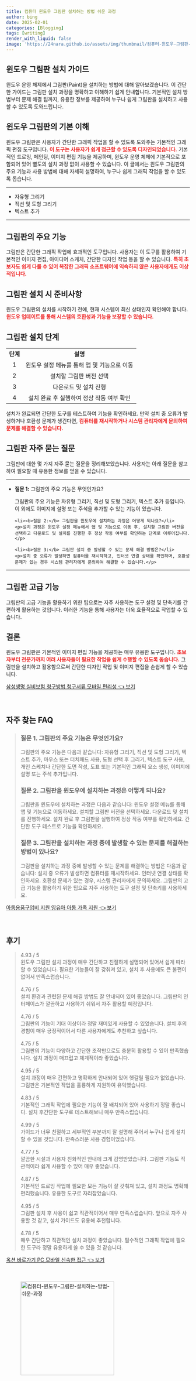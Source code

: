 ```yaml
---
title: 컴퓨터 윈도우 그림판 설치하는 방법 쉬운 과정
author: bing
date: 2025-02-01
categories: [Blogging]
tags: [writing]
render_with_liquid: false
image: 'https://24nara.github.io/assets/img/thumbnail/컴퓨터-윈도우-그림판-설치하는-방법-쉬운-과정.webp'
---
```



<h2 id='윈도우_그림판_설치_가이드'>윈도우 그림판 설치 가이드</h2>

<p>윈도우 운영 체제에서 그림판(Paint)을 설치하는 방법에 대해 알아보겠습니다. 이 간단한 가이드는 그림판 설치 과정을 명확하고 이해하기 쉽게 안내합니다. 기본적인 설치 방법부터 문제 해결 팁까지, 유용한 정보를 제공하여 누구나 쉽게 그림판을 설치하고 사용할 수 있도록 도와드립니다.</p>

<h2 id='윈도우_그림판의_기본_이해'>윈도우 그림판의 기본 이해</h2>

<p>윈도우 그림판은 사용자가 간단한 그래픽 작업을 할 수 있도록 도와주는 기본적인 그래픽 편집 도구입니다. <b><span style="color: #ee2323;">이 도구는 사용자가 쉽게 접근할 수 있도록 디자인되었습니다.</span></b> 기본적인 드로잉, 페인팅, 이미지 편집 기능을 제공하며, 윈도우 운영 체제에 기본적으로 포함되어 있어 별도의 설치 과정 없이 사용할 수 있습니다. 이 글에서는 윈도우 그림판의 주요 기능과 사용 방법에 대해 자세히 설명하여, 누구나 쉽게 그래픽 작업을 할 수 있도록 돕습니다.</p>

<hr />

<ul>
    <li>자유형 그리기</li>
    <li>직선 및 도형 그리기</li>
    <li>텍스트 추가</li>
</ul>

<hr />

<h2 id='그림판의_주요_기능'>그림판의 주요 기능</h2>

<p>그림판은 간단한 그래픽 작업에 효과적인 도구입니다. 사용자는 이 도구를 활용하여 기본적인 이미지 편집, 아이디어 스케치, 간단한 디자인 작업 등을 할 수 있습니다. <b><span style="color: #ee2323;">특히 초보자도 쉽게 다룰 수 있어 복잡한 그래픽 소프트웨어에 익숙하지 않은 사용자에게도 이상적입니다.</span></b></p>

<h2 id='그림판_설치_시_준비사항'>그림판 설치 시 준비사항</h2>

<p>윈도우 그림판의 설치를 시작하기 전에, 현재 시스템이 최신 상태인지 확인해야 합니다. <b><span style="color: #ee2323;">윈도우 업데이트를 통해 시스템의 호환성과 기능을 보장할 수 있습니다.</span></b></p>

<h2 id='그림판_설치_단계'>그림판 설치 단계</h2>

<table>
    <tr>
        <td style="text-align: center; height: 17px;"><b>단계</b></td>
        <td style="text-align: center; height: 17px;"><b>설명</b></td>
    </tr>
    <tr>
        <td style="text-align: center; height: 17px;">1</td>
        <td style="text-align: center; height: 17px;">윈도우 설정 메뉴를 통해 앱 및 기능으로 이동</td>
    </tr>
    <tr>
        <td style="text-align: center; height: 17px;">2</td>
        <td style="text-align: center; height: 17px;">설치할 그림판 버전 선택</td>
    </tr>
    <tr>
        <td style="text-align: center; height: 17px;">3</td>
        <td style="text-align: center; height: 17px;">다운로드 및 설치 진행</td>
    </tr>
    <tr>
        <td style="text-align: center; height: 17px;">4</td>
        <td style="text-align: center; height: 17px;">설치 완료 후 실행하여 정상 작동 여부 확인</td>
    </tr>
</table>

<p>설치가 완료되면 간단한 도구를 테스트하여 기능을 확인하세요. 만약 설치 중 오류가 발생하거나 호환성 문제가 생긴다면, <b><span style="color: #ee2323;">컴퓨터를 재시작하거나 시스템 관리자에게 문의하여 문제를 해결할 수 있습니다.</span></b></p>

<h2 id='그림판_자주_묻는_질문'>그림판 자주 묻는 질문</h2>

<p>그림판에 대한 몇 가지 자주 묻는 질문을 정리해보았습니다. 사용자는 아래 질문을 참고하여 필요할 때 유용한 정보를 얻을 수 있습니다.</p>

<hr />

<ul>
    <li><b>질문 1:</b> 그림판의 주요 기능은 무엇인가요?</li>
    <p>그림판의 주요 기능은 자유형 그리기, 직선 및 도형 그리기, 텍스트 추가 등입니다. 이 외에도 이미지에 설명 또는 주석을 추가할 수 있는 기능이 있습니다.</p>

    <li><b>질문 2:</b> 그림판을 윈도우에 설치하는 과정은 어떻게 되나요?</li>
    <p>설치 과정은 윈도우 설정 메뉴에서 앱 및 기능으로 이동 후, 설치할 그림판 버전을 선택하고 다운로드 및 설치를 진행한 후 정상 작동 여부를 확인하는 단계로 이루어집니다.</p>

    <li><b>질문 3:</b> 그림판 설치 중 발생할 수 있는 문제 해결 방법은?</li>
    <p>설치 중 오류가 발생하면 컴퓨터를 재시작하고, 인터넷 연결 상태를 확인하며, 호환성 문제가 있는 경우 시스템 관리자에게 문의하여 해결할 수 있습니다.</p>
</ul>

<hr />

<h2 id='그림판_고급_기능'>그림판 고급 기능</h2>

<p>그림판의 고급 기능을 활용하기 위한 팁으로는 자주 사용하는 도구 설정 및 단축키를 간편하게 활용하는 것입니다. 이러한 기능을 통해 사용자는 더욱 효율적으로 작업할 수 있습니다.</p>

<h2 id='결론'>결론</h2>

<p>윈도우 그림판은 기본적인 이미지 편집 기능을 제공하는 매우 유용한 도구입니다. <b><span style="color: #ee2323;">초보자부터 전문가까지 여러 사용자들이 필요한 작업을 쉽게 수행할 수 있도록 돕습니다.</span></b> 그림판을 설치하고 활용함으로써 간단한 디자인 작업 및 이미지 편집을 손쉽게 할 수 있습니다.</p>


<p><a class="click-button" title="삼성생명 실비보험 청구방법 청구서류 모바일 편리성" href="https://24nara.github.io/posts/%EC%82%BC%EC%84%B1%EC%83%9D%EB%AA%85-%EC%8B%A4%EB%B9%84%EB%B3%B4%ED%97%98-%EC%B2%AD%EA%B5%AC%EB%B0%A9%EB%B2%95-%EC%B2%AD%EA%B5%AC%EC%84%9C%EB%A5%98-%EB%AA%A8%EB%B0%94%EC%9D%BC-%ED%8E%B8%EB%A6%AC%EC%84%B1/" rel="dofollow">삼성생명 실비보험 청구방법 청구서류 모바일 편리성 👈 보기</a></p><br>
<h2 id='자주_찾는_FAQ'>자주 찾는 FAQ</h2>
<div itemscope="" itemtype="https://schema.org/FAQPage"> 
<blockquote> 
<div itemscope="" itemprop="mainEntity" itemtype="https://schema.org/Question"> 
<h3 itemprop="name">질문 1. 그림판의 주요 기능은 무엇인가요?</h3> 
<div itemscope="" itemprop="acceptedAnswer" itemtype="https://schema.org/Answer"> 
<span itemprop="text"> 
<p>그림판의 주요 기능은 다음과 같습니다: 자유형 그리기, 직선 및 도형 그리기, 텍스트 추가, 마우스 또는 터치패드 사용, 도형 선택 후 그리기, 텍스트 도구 사용, 개인 스케치나 간단한 도면 작성, 도표 또는 기본적인 그래픽 요소 생성, 이미지에 설명 또는 주석 추가입니다.</p> 
</span> 
</div> 
</div> 

<div itemscope="" itemprop="mainEntity" itemtype="https://schema.org/Question"> 
<h3 itemprop="name">질문 2. 그림판을 윈도우에 설치하는 과정은 어떻게 되나요?</h3> 
<div itemscope="" itemprop="acceptedAnswer" itemtype="https://schema.org/Answer"> 
<span itemprop="text"> 
<p>그림판을 윈도우에 설치하는 과정은 다음과 같습니다: 윈도우 설정 메뉴를 통해 앱 및 기능으로 이동하세요. 설치할 그림판 버전을 선택하세요. 다운로드 및 설치를 진행하세요. 설치 완료 후 그림판을 실행하여 정상 작동 여부를 확인하세요. 간단한 도구 테스트로 기능을 확인하세요.</p> 
</span> 
</div> 
</div> 

<div itemscope="" itemprop="mainEntity" itemtype="https://schema.org/Question"> 
<h3 itemprop="name">질문 3. 그림판을 설치하는 과정 중에 발생할 수 있는 문제를 해결하는 방법이 있나요?</h3> 
<div itemscope="" itemprop="acceptedAnswer" itemtype="https://schema.org/Answer"> 
<span itemprop="text"> 
<p>그림판을 설치하는 과정 중에 발생할 수 있는 문제를 해결하는 방법은 다음과 같습니다: 설치 중 오류가 발생하면 컴퓨터를 재시작하세요. 인터넷 연결 상태를 확인하세요. 호환성 문제가 있는 경우, 시스템 관리자에게 문의하세요. 그림판의 고급 기능을 활용하기 위한 팁으로 자주 사용하는 도구 설정 및 단축키를 사용하세요.</p> 
</span> 
</div> 
</div> 
</blockquote> 
</div>
<p><a class="click-button" title="아동용품구입비 지원 영유아 아동 가족 지원" href="https://24nara.github.io/posts/%EC%95%84%EB%8F%99%EC%9A%A9%ED%92%88%EA%B5%AC%EC%9E%85%EB%B9%84-%EC%A7%80%EC%9B%90-%EC%98%81%EC%9C%A0%EC%95%84-%EC%95%84%EB%8F%99-%EA%B0%80%EC%A1%B1-%EC%A7%80%EC%9B%90/" rel="dofollow">아동용품구입비 지원 영유아 아동 가족 지원 👈 보기</a></p><br>
<h2 id='후기'>후기</h2>
<div itemscope itemtype="https://schema.org/Product">
  <blockquote>
  <div itemprop="review" itemscope itemtype="https://schema.org/Review">
      <div itemprop="reviewRating" itemscope itemtype="https://schema.org/Rating"> <span itemprop="ratingValue">4.93</span> / <span itemprop="bestRating">5</span> </div>
      <span itemprop="reviewBody">윈도우 그림판 설치 과정이 매우 간단하고 친절하게 설명되어 있어서 쉽게 따라할 수 있었습니다. 필요한 기능들이 잘 갖춰져 있고, 설치 후 사용에도 큰 불편이 없어서 만족스럽습니다.</span>
  </div>
  <br>
  <div itemprop="review" itemscope itemtype="https://schema.org/Review">
      <div itemprop="reviewRating" itemscope itemtype="https://schema.org/Rating"> <span itemprop="ratingValue">4.76</span> / <span itemprop="bestRating">5</span> </div>
      <span itemprop="reviewBody">설치 환경과 관련된 문제 해결 방법도 잘 안내되어 있어 좋았습니다. 그림판의 인터페이스가 깔끔하고 사용하기 쉬워서 자주 활용할 예정입니다.</span>
  </div>
  <br>
  <div itemprop="review" itemscope itemtype="https://schema.org/Review">
      <div itemprop="reviewRating" itemscope itemtype="https://schema.org/Rating"> <span itemprop="ratingValue">4.76</span> / <span itemprop="bestRating">5</span> </div>
      <span itemprop="reviewBody">그림판의 기능이 기대 이상이라 정말 재미있게 사용할 수 있었습니다. 설치 후의 경험이 매우 긍정적이어서 다른 사용자에게도 추천하고 싶습니다.</span>
  </div>
  <br>
  <div itemprop="review" itemscope itemtype="https://schema.org/Review">
      <div itemprop="reviewRating" itemscope itemtype="https://schema.org/Rating"> <span itemprop="ratingValue">4.75</span> / <span itemprop="bestRating">5</span> </div>
      <span itemprop="reviewBody">그림판의 기능이 다양하고 간단한 조작만으로도 충분히 활용할 수 있어 만족했습니다. 설치 과정이 매끄럽고 체계적이라 좋았습니다.</span>
  </div>
  <br>
  <div itemprop="review" itemscope itemtype="https://schema.org/Review">
      <div itemprop="reviewRating" itemscope itemtype="https://schema.org/Rating"> <span itemprop="ratingValue">4.95</span> / <span itemprop="bestRating">5</span> </div>
      <span itemprop="reviewBody">설치 과정이 매우 간편하고 명확하게 안내되어 있어 헷갈릴 필요가 없었습니다. 그림판은 기본적인 작업을 훌륭하게 지원하여 유익했습니다.</span>
  </div>
  <br>
  <div itemprop="review" itemscope itemtype="https://schema.org/Review">
      <div itemprop="reviewRating" itemscope itemtype="https://schema.org/Rating"> <span itemprop="ratingValue">4.83</span> / <span itemprop="bestRating">5</span> </div>
      <span itemprop="reviewBody">기본적인 그래픽 작업에 필요한 기능이 잘 배치되어 있어 사용하기 정말 좋습니다. 설치 후간단한 도구로 테스트해보니 매우 만족스럽습니다.</span>
  </div>
  <br>
  <div itemprop="review" itemscope itemtype="https://schema.org/Review">
      <div itemprop="reviewRating" itemscope itemtype="https://schema.org/Rating"> <span itemprop="ratingValue">4.99</span> / <span itemprop="bestRating">5</span> </div>
      <span itemprop="reviewBody">가이드가 너무 친절하고 세부적인 부분까지 잘 설명해 주어서 누구나 쉽게 설치할 수 있을 것입니다. 만족스러운 사용 경험이었습니다.</span>
  </div>
  <br>
  <div itemprop="review" itemscope itemtype="https://schema.org/Review">
      <div itemprop="reviewRating" itemscope itemtype="https://schema.org/Rating"> <span itemprop="ratingValue">4.77</span> / <span itemprop="bestRating">5</span> </div>
      <span itemprop="reviewBody">깔끔한 시설과 사용자 친화적인 안내에 크게 감명받았습니다. 그림판 기능도 직관적이라 쉽게 사용할 수 있어 매우 좋았습니다.</span>
  </div>
  <br>
  <div itemprop="review" itemscope itemtype="https://schema.org/Review">
      <div itemprop="reviewRating" itemscope itemtype="https://schema.org/Rating"> <span itemprop="ratingValue">4.87</span> / <span itemprop="bestRating">5</span> </div>
      <span itemprop="reviewBody">기본적인 드로잉 작업에 필요한 모든 기능이 잘 갖춰져 있고, 설치 과정도 명확해 편리했습니다. 유용한 도구로 자리잡았습니다.</span>
  </div>
  <br>
  <div itemprop="review" itemscope itemtype="https://schema.org/Review">
      <div itemprop="reviewRating" itemscope itemtype="https://schema.org/Rating"> <span itemprop="ratingValue">4.95</span> / <span itemprop="bestRating">5</span> </div>
      <span itemprop="reviewBody">그림판 설치 후 사용이 쉽고 직관적이어서 매우 만족스럽습니다. 앞으로 자주 사용할 것 같고, 설치 가이드도 유용해 추천합니다.</span>
  </div>
  <br>
  <div itemprop="review" itemscope itemtype="https://schema.org/Review">
      <div itemprop="reviewRating" itemscope itemtype="https://schema.org/Rating"> <span itemprop="ratingValue">4.78</span> / <span itemprop="bestRating">5</span> </div>
      <span itemprop="reviewBody">매우 간단하고 직관적인 설치 과정이 좋았습니다. 필수적인 그래픽 작업에 필요한 도구라 정말 유용하게 쓸 수 있을 것 같습니다.</span>
  </div>
  </blockquote>
</div>
<p><a class="click-button" title="옥션 바로가기 PC 모바일 신속한 접근" href="https://24nara.github.io/posts/%EC%98%A5%EC%85%98-%EB%B0%94%EB%A1%9C%EA%B0%80%EA%B8%B0-PC-%EB%AA%A8%EB%B0%94%EC%9D%BC-%EC%8B%A0%EC%86%8D%ED%95%9C-%EC%A0%91%EA%B7%BC/" rel="dofollow">옥션 바로가기 PC 모바일 신속한 접근 👈 보기</a></p><br>
<figure class="image"><img src="https://24nara.github.io/assets/img/thumbnail/컴퓨터-윈도우-그림판-설치하는-방법-쉬운-과정.webp" alt="컴퓨터-윈도우-그림판-설치하는-방법-쉬운-과정" width="256" height="256"></figure>